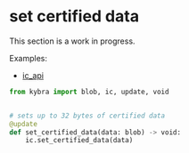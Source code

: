# set certified data

This section is a work in progress.

Examples:

-   [ic_api](https://github.com/demergent-labs/azle/tree/main/examples/ic_api)

```python
from kybra import blob, ic, update, void


# sets up to 32 bytes of certified data
@update
def set_certified_data(data: blob) -> void:
    ic.set_certified_data(data)
```

